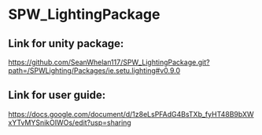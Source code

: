 # SPW_LightingPackage

## Link for unity package:

https://github.com/SeanWhelan117/SPW_LightingPackage.git?path=/SPWLighting/Packages/ie.setu.lighting#v0.9.0



## Link for user guide:
https://docs.google.com/document/d/1z8eLsPFAdG4BsTXb_fyHT48B9bXWxYTvMYSnikOIWOs/edit?usp=sharing
